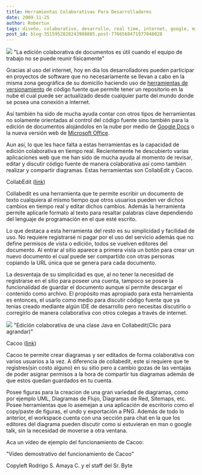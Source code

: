 ```yaml
---
title: Herramientas Colaborativas Para Desarrolladores
date: 2009-11-25
author: Robertux
tags: diseño, colaborativo, desarrollo, real time, internet, google, microsoft
post_id: blog-3515952828243908885.post-7766568471977048028
---
```


[![](https://3.bp.blogspot.com/_jH77WNrMVRA/SwxChh-ODqI/AAAAAAAAGHk/P0RRbcbfDw4/s400/collabediting.png)](https://3.bp.blogspot.com/_jH77WNrMVRA/SwxChh-ODqI/AAAAAAAAGHk/P0RRbcbfDw4/s1600/collabediting.png)
"La edición colaborativa de
documentos es útil cuando el equipo de trabajo no se puede reunir físicamente"

Gracias al uso del internet, hoy en día los desarrolladores pueden participar en proyectos de software que no necesariamente se llevan a cabo en la misma zona geográfica de su domicilio haciendo uso de [herramientas de versionamiento](http://www.srbyte.com/2008/03/programemos-mejor-subversion.html) de código fuente que permite tener un repositorio en la nube el cual puede ser actualizado desde cualquier parte del mundo donde se posea una conexión a internet.

Así también ha sido de mucha ayuda contar con otros tipos de herramientas no solamente orientadas al control del código fuente sino también para la edición de documentos alojándolos en la nube por medio de [Google Docs](http://docs.google.com/Doc?docid=0Abiz-mJIJ7OFZGpoNTdkN18xNWhuY2dxemZi&hl=en) o la nueva versión web de [Microsoft Office](http://workspace.officelive.com/).

Aun así, lo que les hace falta a estas herramientas es la capacidad de edición colaborativa en tiempo real. Recientemente he descubierto varias aplicaciones web que me han sido de mucha ayuda al momento de revisar, editar y discutir código fuente de manera colaborativa así como también realizar y compartir diagramas. Estas herramientas son CollabEdit y Cacoo.

CollabEdit ([link](http://collabedit.com/))

Collabedit es una herramienta que te permite escribir un documento de texto cualquiera al mismo tiempo que otros usuarios pueden ver dichos cambios en tiempo real y editar dichos cambios. Además la herramienta permite aplicarle formato al texto para resaltar palabras clave dependiendo del lenguaje de programación en el que esté escrito.

Lo que destaca a esta herramienta del resto es su simplicidad y facilidad de uso. No requiere registrarse ni pagar por el uso del servicio además que no define permisos de vista o edición, todos se vuelven editores del documento. Al entrar al sitio aparece a primera vista un botón para crear un nuevo documento el cual puede ser compartido con otras personas copiando la URL única que se genera para cada documento.

La desventaja de su simplicidad es que, al no tener la necesidad de registrarse en el sitio para poseer una cuenta, tampoco se posee la funcionalidad de guardar el documento aunque sí permite descargar el contenido como archivo. El propósito mas apropiado para esta herramienta es entonces, el usarlo como medio para discutir código fuente que ya tenias creado mediante algún IDE de desarrollo pero necesitas discutirlo o corregirlo de manera colaborativa con otros colegas a través de internet.

[![](https://4.bp.blogspot.com/_jH77WNrMVRA/Sww9SNOdo8I/AAAAAAAAGHc/_WX6Efn3iUI/s400/CollabEditShot.png)](https://4.bp.blogspot.com/_jH77WNrMVRA/Sww9SNOdo8I/AAAAAAAAGHc/_WX6Efn3iUI/s1600/CollabEditShot.png)
"Edición colaborativa de una
clase Java en Collabedit(Clic para agrandar)"

Cacoo ([link](http://cacoo.com/))

Cacoo te permite crear diagramas y ser editados de forma colaborativa con varios usuarios a la vez. A diferencia de collabedit, este si requiere que te registres(sin costo alguno) en su sitio pero a cambio gozas de las ventajas de poder asignar permisos a la hora de compartir tus diagramas además de que estos quedan guardados en tu cuenta.

Posee figuras para la creacion de una gran variedad de diagramas, como por ejemplo UML, Diagramas de Flujo, Diagramas de Red, Sitemaps, etc. Posee herramientas que lo asemejan a una aplicación de escritorio como el copy/paste de figuras, el undo y exportación a PNG. Además de todo lo anterior, el workspace cuenta con una sección para chat en la que los editores del diagrama pueden discutir como si estuvieran en msn o google talk, sin la necesidad de moverse a otra ventana.

Aca un vídeo de ejemplo del funcionamiento de Cacoo:

"Video demostrativo del
funcionamiento de Cacoo"

Copyleft Rodrigo S. Amaya C. y el staff del Sr. Byte